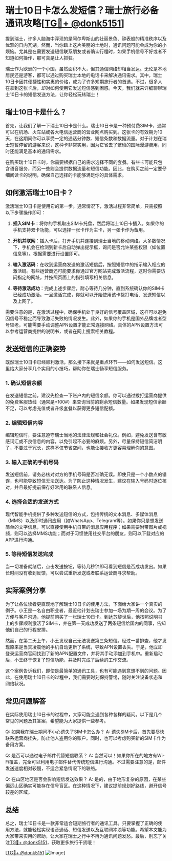 # 瑞士10日卡怎么发短信？瑞士旅行必备通讯攻略[[TG💪+ @donk5151](https://t.me/s/donk5151)]

提到瑞士，许多人脑海中浮现的是阿尔卑斯山的壮丽景色、钟表般的精准秩序以及优雅的日内瓦湖。然而，当你踏上这片美丽的土地时，通讯问题可能会成为你的小烦恼。尤其是在需要发送短信联系朋友或者确认行程时，如果手机信号不好或者不知道如何操作，那可真是让人抓狂。

瑞士作为欧洲的一个小国，虽然面积不大，但其通信网络却相当发达。无论是本地居民还是游客，都可以通过购买瑞士本地的电话卡来解决通讯需求。其中，瑞士10日卡因其便捷性和实惠的价格，成为了许多短期旅行者的首选。不过，很多人在拿到这张卡后，却对如何使用它发送短信感到困惑。今天，我们就来详细聊聊瑞士10日卡的短信发送方法，让你轻松玩转瑞士！

## 瑞士10日卡是什么？

首先，让我们了解一下瑞士10日卡是什么。瑞士10日卡是一种预付费SIM卡，通常可以在机场、火车站或各大电信运营商的营业网点购买到。这张卡的有效期为10天，在这期间你可以享受一定的通话分钟数、短信条数和数据流量。对于计划在瑞士短暂停留的游客来说，这种卡非常实用，因为它省去了繁琐的国际漫游费用，同时还能满足基本的通讯需求。

在购买瑞士10日卡时，你需要根据自己的需求选择不同的套餐。有些卡可能只包含语音服务，而另一些则会提供数据流量和短信功能。因此，在购买之前一定要仔细阅读卡的说明，确保自己选择的卡能够满足你的具体需求。

## 如何激活瑞士10日卡？

激活瑞士10日卡是使用它的第一步。通常情况下，激活过程非常简单，只需按照以下步骤操作即可：

1. **插入SIM卡**：将你的手机取出SIM卡托盘，然后将瑞士10日卡插入。如果你的手机支持双卡功能，可以选择一张卡作为主卡，另一张卡作为备用。

2. **开机并联网**：插入卡后，打开手机并连接到瑞士当地的移动网络。大多数情况下，手机会在检测到新卡后自动弹出提示框，询问是否允许某些权限（如位置信息等）。根据需要进行设置即可。

3. **输入激活码**：在收到运营商发送的激活短信后，按照短信中的指示输入相应的激活码。有些运营商还可能要求你通过官方网站完成激活流程，这时你需要访问指定的网址，并按照页面上的指引填写相关信息。

4. **等待激活成功**：完成上述步骤后，耐心等待几分钟，直到系统确认你的SIM卡已经成功激活。一旦激活完成，你就可以开始使用该卡拨打电话、发送短信以及上网了。

需要注意的是，在激活过程中，确保手机处于良好的信号覆盖区域，这样可以避免因信号不稳定而导致激活失败的情况发生。此外，如果你的手机是国外品牌或者型号较老，可能需要手动调整APN设置才能正常连接网络。具体的APN设置方法可以参考运营商提供的说明书，或者在网上搜索相关教程。

## 发送短信的正确姿势

既然瑞士10日卡已经顺利激活，那么接下来就是重点环节——如何发送短信。这里给大家分享几个实用的小技巧，帮助你在瑞士畅享短信服务。

### 1. 确认短信余额

在发送短信之前，建议先检查一下账户内的短信余额。你可以通过拨打运营商提供的免费客服热线（通常是*100#）来查询当前的剩余短信数量。如果发现短信余额不足，可以考虑充值或者升级套餐以获得更多短信配额。

### 2. 编辑短信内容

编辑短信时，要注意遵守瑞士当地的法律法规和社会礼仪。例如，避免发送含有敏感词汇或不良信息的内容，以免引起不必要的麻烦。另外，尽量保持短信简洁明了，不要过于冗长，这样不仅节省空间，也能让接收方更容易理解你的意图。

### 3. 输入正确的手机号码

发送短信前，请务必核对对方的手机号码是否准确无误。即使只是一个小数点的错误，也可能导致短信无法送达。为了防止这种情况发生，建议在输入号码时逐位核对，并且最好提前保存好常用的联系人信息。

### 4. 选择合适的发送方式

现代智能手机提供了多种发送短信的方式，包括传统的文本消息、多媒体消息（MMS）以及即时通讯应用（如WhatsApp、Telegram等）。如果你只是想发送简单的文字信息，可以直接使用手机自带的消息应用程序；如果需要附带图片或视频，则可以选择MMS功能；而对于习惯使用社交平台的朋友，则可以下载对应的APP进行沟通。

### 5. 等待短信发送完成

当一切准备就绪后，点击发送按钮，等待几秒钟即可看到短信是否成功发出。如果长时间没有收到反馈，可以尝试重新发送或者联系运营商寻求帮助。

## 实际案例分享

为了让各位读者更直观地了解瑞士10日卡的使用方法，下面给大家讲一个真实的例子。小王是一名自由职业者，最近他计划去瑞士参加一场为期一周的会议。为了方便与客户沟通，他提前购买了一张瑞士10日卡。到达苏黎世后，他按照说明书上的步骤顺利激活了SIM卡，并在第一天成功发送了两条短信给国内的同事，告知他们自己的行程安排。

然而，在第二天上午，小王发现自己无法发送第三条短信。经过一番排查，他才发现原来是当天凌晨他的手机自动更新了系统，导致APN设置丢失。于是，他立即登录运营商官网找到了新的APN配置文件，并将其手动添加到手机中。重新启动后，小王终于恢复了短信功能，并及时完成了后续的工作交流。

这个案例告诉我们，即使是最简单的通讯工具，也有可能遇到意想不到的问题。因此，在使用瑞士10日卡的过程中，我们需要时刻保持警惕，随时关注设备状态和网络状况。

## 常见问题解答

在实际使用瑞士10日卡的过程中，大家可能会遇到各种各样的疑问。以下是几个常见的问题及其答案，希望能为大家提供一些参考。

Q: 如果我在瑞士期间不小心遗失了SIM卡怎么办？
A: 遗失SIM卡后，首先要尽快联系运营商挂失，防止他人盗用你的账户。同时，也可以考虑购买新的SIM卡作为备用方案。

Q: 是否可以通过电子邮件代替短信联系？
A: 当然可以！如果你所在的地方有Wi-Fi覆盖，完全可以利用电子邮件替代传统短信进行沟通。不过需要注意的是，邮件发送速度相对较慢，不适合紧急情况下的联络。

Q: 在山区地区是否会影响短信发送效果？
A: 是的，由于地形复杂的原因，在某些偏远山区确实可能存在信号盲区。在这种情况下，建议提前规划好路线，避开信号较差的区域。

## 总结

总之，瑞士10日卡是一款非常适合短期旅行者的通讯工具。只要掌握了正确的使用方法，就能轻松实现语音通话、短信发送以及互联网冲浪等功能。希望本文能为大家带来实用的帮助，让大家在瑞士之行中不再为通讯问题发愁。最后，别忘了关注[TG💪+ @donk5151](https://t.me/s/donk5151)，获取更多旅行干货哦！

[[TG💪+ @donk5151](https://t.me/s/donk5151) ![Image](https://i.postimg.cc/rwNCRYN7/Snipaste-2025-04-30-17-27-05.png)]